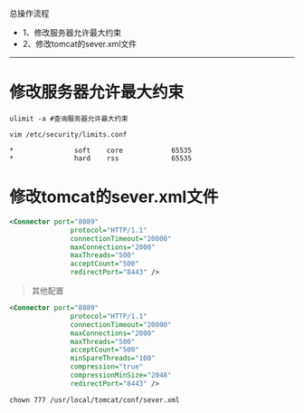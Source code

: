 总操作流程
- 1、修改服务器允许最大约束
- 2、修改tomcat的sever.xml文件

***

# 修改服务器允许最大约束

```
ulimit -a #查询服务器允许最大约束
```

```
vim /etc/security/limits.conf
```

```
*               soft    core            65535
*               hard    rss             65535
```

# 修改tomcat的sever.xml文件

```xml
<Connector port="8089"
               protocol="HTTP/1.1"
               connectionTimeout="20000"
               maxConnections="2000"
               maxThreads="500"
               acceptCount="500"
               redirectPort="8443" />
```

>其他配置
```xml
<Connector port="8089"
               protocol="HTTP/1.1"
               connectionTimeout="20000"
               maxConnections="2000"
               maxThreads="500"
               acceptCount="500"
               minSpareThreads="100"
               compression="true"
               compressionMinSize="2048"
               redirectPort="8443" />
```

```
chown 777 /usr/local/tomcat/conf/sever.xml
```

